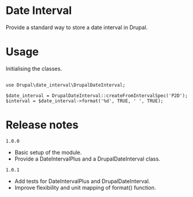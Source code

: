 # Date Interval #

Provide a standard way to store a date interval in Drupal.

# Usage #

Initialising the classes.
 
```

use Drupal\date_interval\DrupalDateInterval;

$date_interval = DrupalDateInterval::createFromIntervalSpec('P2D');
$interval = $date_interval->format('%d', TRUE, ' ', TRUE);

```

# Release notes #

`1.0.0`
+ Basic setup of the module.
+ Provide a DateIntervalPlus and a DrupalDateInterval class.

`1.0.1`
+ Add tests for DateIntervalPlus and DrupalDateInterval.
+ Improve flexibility and unit mapping of format() function.
